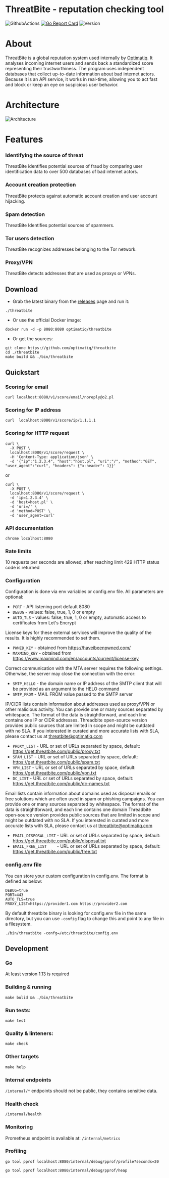 # ThreatBite - reputation checking tool

![GithubActions](https://github.com/optimatiq/threatbite/workflows/Check%20&%20test%20&%20build/badge.svg)
[![Go Report Card](https://goreportcard.com/badge/github.com/optimatiq/threatbite)](https://goreportcard.com/report/github.com/optimatiq/threatbite)
![Version](https://img.shields.io/github/v/tag/optimatiq/threatbite)

# About
ThreatBite is a global reputation system used internally by [Optimatiq](https://optimatiq.com). It analyses incoming internet users and sends back a standardized score representing their trustworthiness. The program uses independent databases that collect up-to-date information about bad internet actors. Because it is an API service, it works in real-time, allowing you to act fast and block or keep an eye on suspicious user behavior.

# Architecture
![Architecture](resources/static/threatbite_diagram.png)

# Features

### Identifying the source of threat
ThreatBite identifies potential sources of fraud by comparing user identification data to over 500 databases of bad internet actors.

### Account creation protection
ThreatBite protects against automatic account creation and user account hijacking.

### Spam detection
ThreatBite Identifies potential sources of spammers.

### Tor users detection
ThreatBite recognizes addresses belonging to the Tor network.

### Proxy/VPN
ThreatBite detects addresses that are used as proxys or VPNs.

## Download
- Grab the latest binary from the [releases](https://github.com/optimatiq/threatbite/releases) page and run it:

```shell
./threatbite
```
- Or use the official Docker image:

```shell
docker run -d -p 8080:8080 optimatiq/threatbite
```

- Or get the sources:

```shell
git clone https://github.com/optimatiq/threatbite
cd ./threatbite
make build && ./bin/threatbite
```

## Quickstart

### Scoring for email
`curl localhost:8080/v1/score/email/noreply@o2.pl`

### Scoring for IP address
`curl  localhost:8080/v1/score/ip/1.1.1.1`

### Scoring for HTTP request

```
curl \
  -X POST \
  localhost:8080/v1/score/request \
  -H 'Content-Type: application/json' \
  -d '{"ip":"1.2.3.4", "host":"host.pl", "uri":"/", "method":"GET", "user_agent":"curl", "headers": {"x-header": 1}}'
```

or 

```
curl \
  -X POST \
  localhost:8080/v1/score/request \
  -d 'ip=1.2.3.4' \
  -d 'host=host.pl' \
  -d 'uri=/' \
  -d 'method=POST' \
  -d 'user_agent=curl'
```
### API documentation
`chrome localhost:8080`

### Rate limits
10 requests per seconds are allowed, after reaching limit 429 HTTP status code is returned

### Configuration
Configuration is done via env variables or config.env file. All parameters are optional:
* `PORT`       - API listening port default 8080
* `DEBUG`      - values: false, true, 1, 0 or empty
* `AUTO_TLS`   - values: false, true, 1, 0 or empty, automatic access to certificates from Let's Encrypt

License keys for these external services will improve the quality of the results. It is highly recommended to set them.
* `PWNED_KEY`   - obtained from https://haveibeenpwned.com/
* `MAXMIND_KEY` - obtained from https://www.maxmind.com/en/accounts/current/license-key   

Correct communication with the MTA server requires the following settings. Otherwise, the server may close the connection with the error: 
* `SMTP_HELLO` - the domain name or IP address of the SMTP client that will be provided as an argument to the HELO command
* `SMTP_FROM`  - MAIL FROM value passed to the SMTP server

IP/CIDR lists contain information about addresses used as proxy/VPN or other malicious activity. 
You can provide one or many sources separated by whitespace. 
The format of the data is straightforward, and each line contains one IP or CIDR addresses.
Threadbite open-source version provides public sources that are limited in scope and might be outdated with no SLA. 
If you interested in curated and more accurate lists with SLA, please contact us at threatbite@optimatiq.com

* `PROXY_LIST` - URL or set of URLs separated by space, default: https://get.threatbite.com/public/proxy.txt
* `SPAM_LIST`  - URL or set of URLs separated by space, default: https://get.threatbite.com/public/spam.txt
* `VPN_LIST`   - URL or set of URLs separated by space, default: https://get.threatbite.com/public/vpn.txt
* `DC_LIST`    - URL or set of URLs separated by space, default: https://get.threatbite.com/public/dc-names.txt

Email lists contain information about domains used as disposal emails or free solutions which are often used in spam or phishing campaigns.
You can provide one or many sources separated by whitespace. 
The format of the data is straightforward, and each line contains one domain
Threadbite open-source version provides public sources that are limited in scope and might be outdated with no SLA. 
If you interested in curated and more accurate lists with SLA, please contact us at threatbite@optimatiq.com

* `EMAIL_DISPOSAL_LIST`  - URL or set of URLs separated by space, default: https://get.threatbite.com/public/disposal.txt
* `EMAIL_FREE_LIST    `  - URL or set of URLs separated by space, default: https://get.threatbite.com/public/free.txt

### config.env file 
You can store your custom configuration in config.env. The format is defined as below:

```
DEBUG=true
PORT=443
AUTO_TLS=true
PROXY_LIST=https://provider1.com https://provider2.com
```

By default threatbite binary is looking for config.env file in the same directory, 
but you can use `-config` flag to change this and point to any file in a filesystem.

`./bin/threatbite -confg=/etc/threatbite/config.env`

## Development

### Go 
At least version 1.13 is required 

### Building & running
`make bulid && ./bin/threatbite`

### Run tests:
`make test`

### Quality & linteners:
`make check`

### Other targets
`make help`

### Internal endpoints
`/internal/*` endpoints should not be public, they contains sensitive data. 

### Health check
`/internal/health`

### Monitoring
Prometheus endpoint is available at: `/internal/metrics`

### Profiling
`go tool pprof localhost:8080/internal/debug/pprof/profile?seconds=20`

`go tool pprof localhost:8080/internal/debug/pprof/heap`
